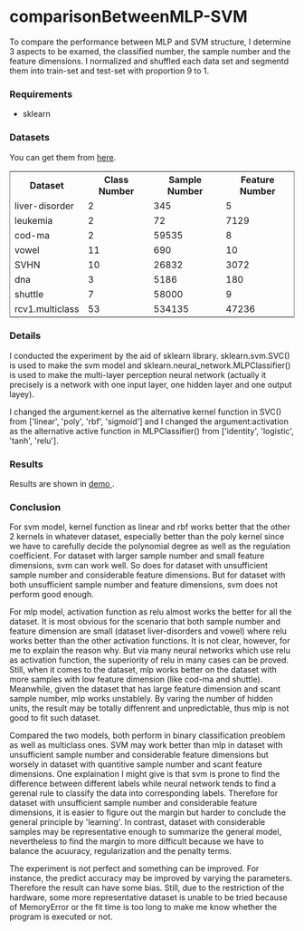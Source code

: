 <h1>comparisonBetweenMLP-SVM</h1>
<p>To compare the performance between MLP and SVM structure, I determine 3 aspects to be examed, the classified number, the sample number and the feature dimensions. I normalized and shuffled each data set and segmentd them into train-set and test-set with proportion 9 to 1.</p>

<h3> Requirements </h3>
<ul type = 'disc'>
  <li>sklearn</li>
</ul>

<h3> Datasets </h3>
<p> You can get them from <a href="https://www.csie.ntu.edu.tw/~cjlin/libsvmtools/datasets/"> here</a>.</p>
<table frame="vsides">
  <tr>
  	<th>Dataset</th>
    <th>Class Number</th>
    <th>Sample Number</th>
    <th>Feature Number</th>
  </tr>
  <tr>
    <td>liver-disorder</td>
    <td>2</td>
    <td>345</td>
    <td>5</td>
  </tr>
  <tr>
    <td>leukemia</td>
    <td>2</td>
    <td>72</td>
    <td>7129</td>
  </tr>
  <tr>
    <td>cod-ma</td>
    <td>2</td>
    <td>59535</td>
    <td>8</td>
  </tr>
  <tr>
    <td>vowel</td>
    <td>11</td>
    <td>690</td>
    <td>10</td>
  </tr>
  <tr>
    <td>SVHN</td>
    <td>10</td>
    <td>26832</td>
    <td>3072</td>
  </tr>
  <tr>
    <td>dna</td>
    <td>3</td>
    <td>5186</td>
    <td>180</td>
  </tr>
  <tr>
    <td>shuttle</td>
    <td>7</td>
    <td>58000</td>
    <td>9</td>
  </tr>
  <tr>
    <td>rcv1.multiclass</td>
    <td>53</td>
    <td>534135</td>
    <td>47236</td>
  </tr>
</table>

<h3> Details </h3>
<p> I conducted the experiment by the aid of sklearn library. sklearn.svm.SVC() is used to make the svm model and sklearn.neural_network.MLPClassifier() is used to make the multi-layer perception neural network (actually it precisely is a network with one input layer, one hidden layer and one output layey).</p>
<p> I changed the argument:kernel as the alternative kernel function in SVC() from ['linear', 'poly', 'rbf', 'sigmoid'] and I changed the argument:activation as the alternative active function in MLPClassifier() from ['identity', 'logistic', 'tanh', 'relu']. </p>

<h3> Results </h3>
<p> Results are shown in <a href=""> demo </a>.</p>

<h3> Conclusion </h3>
<p> For svm model, kernel function as linear and rbf works better that the other 2 kernels in whatever dataset, especially better than the poly kernel since we have to carefully decide the polynomial degree as well as the regulation coefficient. For dataset with larger sample number and small feature dimensions, svm can work well. So does for dataset with unsufficient sample number and considerable feature dimensions. But for dataset with both unsufficient sample number and feature dimensions, svm does not perform good enough. </p>

<p> For mlp model, activation function as relu almost works the better for all the dataset. It is most obvious for the scenario that both sample number and feature dimension are small (dataset liver-disorders and vowel) where relu works better than the other activation functions. It is not clear, however, for me to explain the reason why. But via many neural networks which use relu as activation function, the superiority of relu in many cases can be proved. Still, when it comes to the dataset, mlp works better on the dataset with more samples with low feature dimension (like cod-ma and shuttle). Meanwhile, given the dataset that has large feature dimension and scant sample number, mlp works unstablely. By varing the number of hidden units, the result may be totally diffenrent and unpredictable, thus mlp is not good to fit such dataset.</p>

<p> Compared the two models, both perform in binary classification preoblem as well as multiclass ones. SVM may work better than mlp in dataset with unsufficient sample number and considerable feature dimensions but worsely in dataset with quantitive sample number and scant feature dimensions. One explaination I might give is that svm is prone to find the difference between different labels while neural network tends to find a gerenal rule to classify the data into corresponding labels. Therefore for dataset with unsufficient sample number and considerable feature dimensions, it is easier to figure out the margin but harder to conclude the general principle by 'learning'. In contrast, dataset with considerable samples may be representative enough to summarize the general model, nevertheless to find the margin to more difficult because we have to balance the acuuracy, regularization and the penalty terms. </p>

<p> The experiment is not perfect and something can be improved. For instance, the predict accuracy may be improved by varying the parameters. Therefore the result can have some bias. Still, due to the restriction of the hardware, some more representative dataset is unable to be tried because of MemoryError or the fit time is too long to make me know whether the program is executed or not. </p>